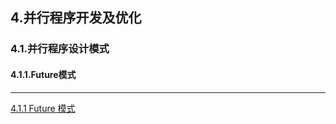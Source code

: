 ## 4.并行程序开发及优化
### 4.1.并行程序设计模式
#### 4.1.1.Future模式







------


[4.1.1 Future 模式](#4.1.1.Future模式)




